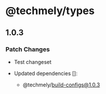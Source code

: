 # @techmely/types

## 1.0.3
### Patch Changes



- Test changeset

- Updated dependencies []:
  - @techmely/build-configs@1.0.3
